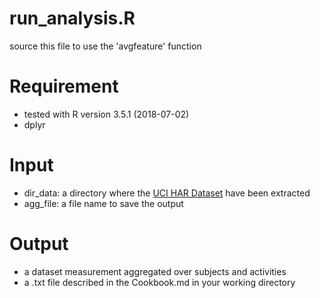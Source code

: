 # run_analysis.R
source this file to use the 'avgfeature' function

# Requirement
* tested with R version 3.5.1 (2018-07-02)
* dplyr

# Input
+ dir_data: a directory where the [UCI HAR Dataset](https://d396qusza40orc.cloudfront.net/getdata%2Fprojectfiles%2FUCI%20HAR%20Dataset.zip) have been extracted
+ agg_file: a file name to save the output

# Output

+ a dataset measurement aggregated over subjects and activities
+ a .txt file described in the Cookbook.md in your working directory


